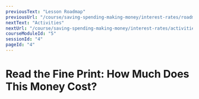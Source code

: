 ```yaml
---
previousText: "Lesson Roadmap"
previousUrl: "/course/saving-spending-making-money/interest-rates/roadmap"
nextText: "Activities"
nextUrl: "/course/saving-spending-making-money/interest-rates/activities"
courseModuleId: "5"
sessionId: "4"
pageId: "4"
---
```



# Read the Fine Print: How Much Does This Money Cost?

<sparkle-animation-player src="./animation/m2l3.js" composition="F4D7641CAE203343805D7643A8DF8461"></sparkle-animation-player>
